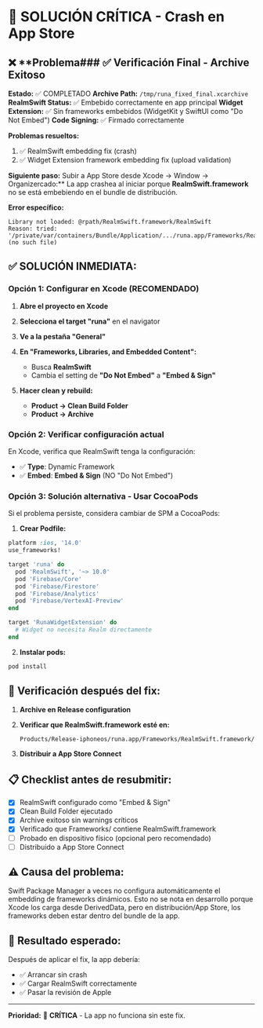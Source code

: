 # 🚨 SOLUCIÓN CRÍTICA - Crash en App Store

## ❌ **Problema### ✅ Verificación Final - Archive Exitoso

**Estado:** ✅ COMPLETADO
**Archive Path:** `/tmp/runa_fixed_final.xcarchive`
**RealmSwift Status:** ✅ Embebido correctamente en app principal
**Widget Extension:** ✅ Sin frameworks embebidos (WidgetKit y SwiftUI como "Do Not Embed")
**Code Signing:** ✅ Firmado correctamente

**Problemas resueltos:**
1. ✅ RealmSwift embedding fix (crash)
2. ✅ Widget Extension framework embedding fix (upload validation)

**Siguiente paso:** Subir a App Store desde Xcode → Window → Organizercado:**
La app crashea al iniciar porque **RealmSwift.framework** no se está embebiendo en el bundle de distribución.

**Error específico:**
```
Library not loaded: @rpath/RealmSwift.framework/RealmSwift
Reason: tried: '/private/var/containers/Bundle/Application/.../runa.app/Frameworks/RealmSwift.framework/RealmSwift' (no such file)
```

## ✅ **SOLUCIÓN INMEDIATA:**

### **Opción 1: Configurar en Xcode (RECOMENDADO)**

1. **Abre el proyecto en Xcode**
2. **Selecciona el target "runa"** en el navigator
3. **Ve a la pestaña "General"**
4. **En "Frameworks, Libraries, and Embedded Content":**
   - Busca **RealmSwift**
   - Cambia el setting de **"Do Not Embed"** a **"Embed & Sign"**

5. **Hacer clean y rebuild:**
   - **Product → Clean Build Folder**
   - **Product → Archive**

### **Opción 2: Verificar configuración actual**

En Xcode, verifica que RealmSwift tenga la configuración:
- ✅ **Type**: Dynamic Framework
- ✅ **Embed**: **Embed & Sign** (NO "Do Not Embed")

### **Opción 3: Solución alternativa - Usar CocoaPods**

Si el problema persiste, considera cambiar de SPM a CocoaPods:

1. **Crear Podfile:**
```ruby
platform :ios, '14.0'
use_frameworks!

target 'runa' do
  pod 'RealmSwift', '~> 10.0'
  pod 'Firebase/Core'
  pod 'Firebase/Firestore'
  pod 'Firebase/Analytics'
  pod 'Firebase/VertexAI-Preview'
end

target 'RunaWidgetExtension' do
  # Widget no necesita Realm directamente
end
```

2. **Instalar pods:**
```bash
pod install
```

## 🔧 **Verificación después del fix:**

1. **Archive en Release configuration**
2. **Verificar que RealmSwift.framework esté en:**
   ```
   Products/Release-iphoneos/runa.app/Frameworks/RealmSwift.framework/
   ```

3. **Distribuir a App Store Connect**

## 📋 **Checklist antes de resubmitir:**

- [x] RealmSwift configurado como "Embed & Sign"
- [x] Clean Build Folder ejecutado
- [x] Archive exitoso sin warnings críticos
- [x] Verificado que Frameworks/ contiene RealmSwift.framework
- [ ] Probado en dispositivo físico (opcional pero recomendado)
- [ ] Distribuido a App Store Connect

## ⚠️ **Causa del problema:**

Swift Package Manager a veces no configura automáticamente el embedding de frameworks dinámicos. Esto no se nota en desarrollo porque Xcode los carga desde DerivedData, pero en distribución/App Store, los frameworks deben estar dentro del bundle de la app.

## 🎯 **Resultado esperado:**

Después de aplicar el fix, la app debería:
- ✅ Arrancar sin crash
- ✅ Cargar RealmSwift correctamente
- ✅ Pasar la revisión de Apple

---

**Prioridad:** 🔴 **CRÍTICA** - La app no funciona sin este fix.
